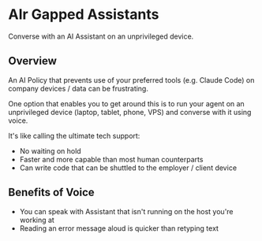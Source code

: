 # AIr Gapped Assistants

Converse with an AI Assistant on an unprivileged device.

## Overview

An AI Policy that prevents use of your preferred tools (e.g. Claude Code) on
company devices / data can be frustrating.

One option that enables you to get around this is to run your agent on an
unprivileged device (laptop, tablet, phone, VPS) and converse with it using
voice.

It's like calling the ultimate tech support:

- No waiting on hold
- Faster and more capable than most human counterparts
- Can write code that can be shuttled to the employer / client device

## Benefits of Voice

- You can speak with Assistant that isn't running on the host you're working at
- Reading an error message aloud is quicker than retyping text
